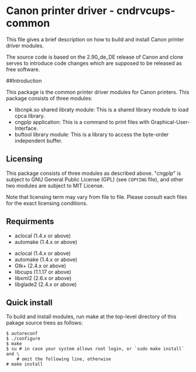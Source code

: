 # Canon printer driver - cndrvcups-common

 This file gives a brief description on how to build and install
Canon printer driver modules.

The source code is based on the 2.90_de_DE release of Canon and clone serves to 
introduce code changes which are supposed to be released as free software.

##Introduction

  This package is the common printer driver modules for Canon printers.
 This package consists of three modules:

  * libcnpk.so shared libraty module:
  This is a shared library module to load cpca library.
  * cngplp application:
  This is a command to print files with Graphical-User-Interface.
  * buftool library module:
  This is a library to access the byte-order independent buffer.


## Licensing

  This package consists of three modules as described above. "cngplp" is
 subject to GNU General Public License (GPL) (see `COPYING` file), and other
 two modules are subject to MIT License.

  Note that licensing term may vary from file to file. Please consult
 each files for the exact licensing conditions.


## Requirments

<common>

  * aclocal	(1.4.x or above)   
  * automake	(1.4.x or above)

<cngplp>

  * aclocal   (1.4.x or above)
  * automake  (1.4.x or above)
  * Gtk+      (2.4.x or above)
  * libcups   (1.1.17 or above)
  * libxml2   (2.6.x or above)
  * libglade2 (2.4.x or above)


## Quick install

  To build and install modules, run make at the top-level
 directory of this pakage source trees as follows:

    $ autoreconf
    $ ./configure
    $ make
    $ su # in case your system allows root login, or `sudo make install` and \
        # omit the following line, otherwise
    # make install

